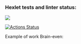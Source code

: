### Hexlet tests and linter status:

<a href="https://codeclimate.com/github/codeclimate/codeclimate/maintainability"><img src="https://api.codeclimate.com/v1/badges/a99a88d28ad37a79dbf6/maintainability" /></a>

[![Actions Status](https://github.com/Rodion94/lvl1/workflows/hexlet-check/badge.svg)](https://github.com/Rodion94/lvl1/actions)

Example of work Brain-even:

<script src="https://asciinema.org/connect/a1364313-2a07-436c-8003-73e1614c4ff4" id="asciicast-14" async></script>
